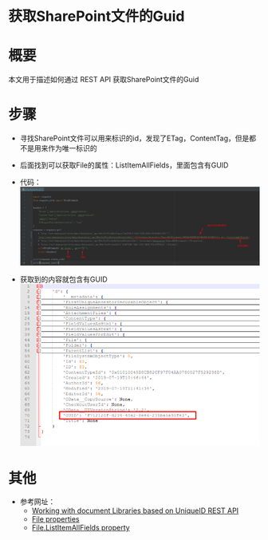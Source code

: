 # 获取SharePoint文件的Guid

# 概要
本文用于描述如何通过 REST API 获取SharePoint文件的Guid

# 步骤
- 寻找SharePoint文件可以用来标识的id，发现了ETag，ContentTag，但是都不是用来作为唯一标识的
- 后面找到可以获取File的属性：ListItemAllFields，里面包含有GUID
- 代码：
![代码](1.png)

- 获取到的内容就包含有GUID
![guid](2.png)

# 其他
- 参考网址：
  - [Working with document Libraries based on UniqueID REST API
](https://sharepoint.stackexchange.com/questions/119202/working-with-document-libraries-based-on-uniqueid-rest-api)
  - [File properties](https://docs.microsoft.com/en-us/previous-versions/office/sharepoint-csom/ee542189(v%3Doffice.15))
  - [File.ListItemAllFields property](https://docs.microsoft.com/en-us/previous-versions/office/sharepoint-csom/ee539012%28v%3doffice.15%29)